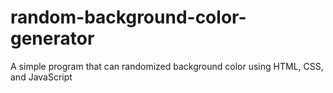 # random-background-color-generator
A simple program that can randomized background color using HTML, CSS, and JavaScript
